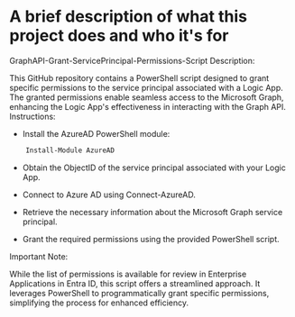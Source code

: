 
# A brief description of what this project does and who it's for

GraphAPI-Grant-ServicePrincipal-Permissions-Script
Description:

This GitHub repository contains a PowerShell script designed to grant specific permissions to the service principal associated with a Logic App. The granted permissions enable seamless access to the Microsoft Graph, enhancing the Logic App's effectiveness in interacting with the Graph API.
Instructions:

- Install the AzureAD PowerShell module:

````powershell
    Install-Module AzureAD
````

- Obtain the ObjectID of the service principal associated with your Logic App.

- Connect to Azure AD using Connect-AzureAD.

- Retrieve the necessary information about the Microsoft Graph service principal.

- Grant the required permissions using the provided PowerShell script.

Important Note:

While the list of permissions is available for review in Enterprise Applications in Entra ID, this script offers a streamlined approach. It leverages PowerShell to programmatically grant specific permissions, simplifying the process for enhanced efficiency.